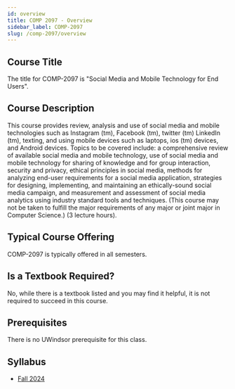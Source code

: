 ```yaml
---
id: overview
title: COMP 2097 - Overview
sidebar_label: COMP-2097
slug: /comp-2097/overview
---
```


## Course Title

The title for COMP-2097 is "Social Media and Mobile Technology for End Users".

## Course Description

This course provides review, analysis and use of social media and mobile technologies such as Instagram (tm), Facebook (tm), twitter (tm) LinkedIn (tm), texting, and using mobile devices such as laptops, ios (tm) devices, and Android devices. Topics to be covered include: a comprehensive review of available social media and mobile technology, use of social media and mobile technology for sharing of knowledge and for group interaction, security and privacy, ethical principles in social media, methods for analyzing end-user requirements for a social media application, strategies for designing, implementing, and maintaining an ethically-sound social media campaign, and measurement and assessment of social media analytics using industry standard tools and techniques. (This course may not be taken to fulfill the major requirements of any major or joint major in Computer Science.) (3 lecture hours).

## Typical Course Offering

COMP-2097 is typically offered in all semesters.

## Is a Textbook Required?

No, while there is a textbook listed and you may find it helpful, it is not required to succeed in this course.

## Prerequisites

There is no UWindsor prerequisite for this class.

## Syllabus

-   [Fall 2024](../../resources/syllabus/COMP-2097-91%20F24.pdf)
